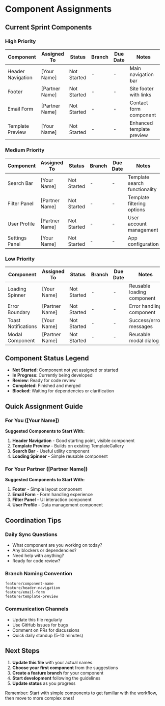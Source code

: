 # Component Assignments

## Current Sprint Components

### High Priority
| Component | Assigned To | Status | Branch | Due Date | Notes |
|-----------|-------------|--------|--------|----------|-------|
| Header Navigation | [Your Name] | Not Started | - | - | Main navigation bar |
| Footer | [Partner Name] | Not Started | - | - | Site footer with links |
| Email Form | [Partner Name] | Not Started | - | - | Contact form component |
| Template Preview | [Your Name] | Not Started | - | - | Enhanced template preview |

### Medium Priority
| Component | Assigned To | Status | Branch | Due Date | Notes |
|-----------|-------------|--------|--------|----------|-------|
| Search Bar | [Your Name] | Not Started | - | - | Template search functionality |
| Filter Panel | [Partner Name] | Not Started | - | - | Template filtering options |
| User Profile | [Partner Name] | Not Started | - | - | User account management |
| Settings Panel | [Your Name] | Not Started | - | - | App configuration |

### Low Priority
| Component | Assigned To | Status | Branch | Due Date | Notes |
|-----------|-------------|--------|--------|----------|-------|
| Loading Spinner | [Your Name] | Not Started | - | - | Reusable loading component |
| Error Boundary | [Partner Name] | Not Started | - | - | Error handling component |
| Toast Notifications | [Your Name] | Not Started | - | - | Success/error messages |
| Modal Component | [Partner Name] | Not Started | - | - | Reusable modal dialog |

## Component Status Legend
- **Not Started**: Component not yet assigned or started
- **In Progress**: Currently being developed
- **Review**: Ready for code review
- **Completed**: Finished and merged
- **Blocked**: Waiting for dependencies or clarification

## Quick Assignment Guide

### For You ([Your Name])
**Suggested Components to Start With:**
1. **Header Navigation** - Good starting point, visible component
2. **Template Preview** - Builds on existing TemplateGallery
3. **Search Bar** - Useful utility component
4. **Loading Spinner** - Simple reusable component

### For Your Partner ([Partner Name])
**Suggested Components to Start With:**
1. **Footer** - Simple layout component
2. **Email Form** - Form handling experience
3. **Filter Panel** - UI interaction component
4. **User Profile** - Data management component

## Coordination Tips

### Daily Sync Questions
- What component are you working on today?
- Any blockers or dependencies?
- Need help with anything?
- Ready for code review?

### Branch Naming Convention
```
feature/component-name
feature/header-navigation
feature/email-form
feature/template-preview
```

### Communication Channels
- Update this file regularly
- Use GitHub Issues for bugs
- Comment on PRs for discussions
- Quick daily standup (5-10 minutes)

## Next Steps
1. **Update this file** with your actual names
2. **Choose your first component** from the suggestions
3. **Create a feature branch** for your component
4. **Start development** following the guidelines
5. **Update status** as you progress

Remember: Start with simple components to get familiar with the workflow, then move to more complex ones!
